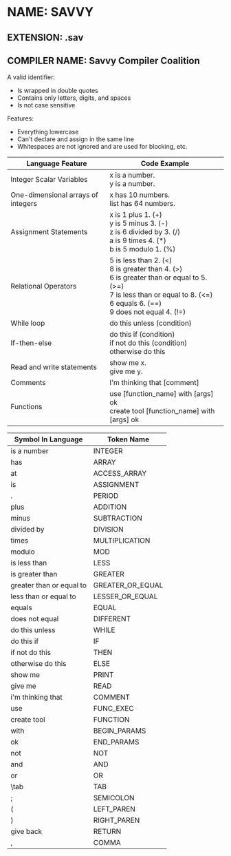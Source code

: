 # NAME: SAVVY
## EXTENSION: .sav
## COMPILER NAME: Savvy Compiler Coalition 

A valid identifier:
- Is wrapped in double quotes 
- Contains only letters, digits, and spaces
- Is not case sensitive 

Features:
- Everything lowercase 
- Can't declare and assign in the same line
- Whitespaces are not ignored and are used for blocking, etc.

| **Language Feature**  | **Code Example** |
| --------------------- | ---------------- |
| Integer Scalar Variables  | x is a number. <br />y is a number.  |
| One-dimensional arrays of integers  | x has 10 numbers. <br />list has 64 numbers.  |
| Assignment Statements | x is 1 plus 1. (+) <br />y is 5 minus 3. (-) <br />z is 6 divided by 3. (/) <br />a is 9 times 4. (\*) <br />b is 5 modulo 1. (%) |
| Relational Operators | 5 is less than 2. (<) <br />8 is greater than 4. (>) <br />6 is greater than or equal to 5. (>=) <br />7 is less than or equal to 8. (<=) <br />6 equals 6. (==) <br />9 does not equal 4. (!=) |
| While loop | do this unless (condition) |
| If-then-else | do this if (condition) <br />if not do this (condition) <br />otherwise do this |
| Read and write statements | show me x. <br />give me y. |
| Comments | I'm thinking that \[comment\] |
| Functions | use \[function_name\] with \[args\] ok <br />create tool \[function_name\] with \[args\] ok | 

| **Symbol In Language** | **Token Name** |
| ---------------------- | -------------- |
| is a number | INTEGER |
| has | ARRAY |
| at | ACCESS_ARRAY | 
| is | ASSIGNMENT |
| . | PERIOD |
| plus | ADDITION |
| minus | SUBTRACTION | 
| divided by | DIVISION |
| times | MULTIPLICATION |
| modulo | MOD |
| is less than | LESS |
| is greater than | GREATER |
| greater than or equal to | GREATER_OR_EQUAL |
| less than or equal to | LESSER_OR_EQUAL | 
| equals | EQUAL | 
| does not equal | DIFFERENT | 
| do this unless | WHILE |
| do this if | IF |
| if not do this | THEN |
| otherwise do this | ELSE |
| show me | PRINT |
| give me | READ |
| i'm thinking that | COMMENT |
| use | FUNC_EXEC |
| create tool | FUNCTION |
| with | BEGIN_PARAMS |
| ok | END_PARAMS |
| not | NOT |
| and | AND |
| or | OR |
| \tab | TAB |
| ; | SEMICOLON | 
| ( | LEFT_PAREN |
| ) | RIGHT_PAREN | 
| give back | RETURN |
| , | COMMA | 


